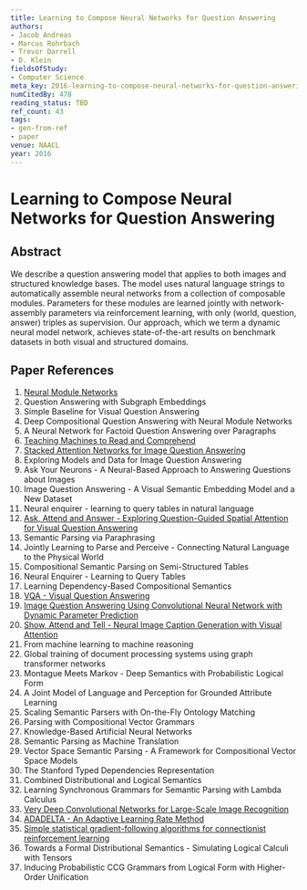 ```yaml
---
title: Learning to Compose Neural Networks for Question Answering
authors:
- Jacob Andreas
- Marcus Rohrbach
- Trevor Darrell
- D. Klein
fieldsOfStudy:
- Computer Science
meta_key: 2016-learning-to-compose-neural-networks-for-question-answering
numCitedBy: 478
reading_status: TBD
ref_count: 43
tags:
- gen-from-ref
- paper
venue: NAACL
year: 2016
---
```


# Learning to Compose Neural Networks for Question Answering

## Abstract

We describe a question answering model that applies to both images and structured knowledge bases. The model uses natural language strings to automatically assemble neural networks from a collection of composable modules. Parameters for these modules are learned jointly with network-assembly parameters via reinforcement learning, with only (world, question, answer) triples as supervision. Our approach, which we term a dynamic neural model network, achieves state-of-the-art results on benchmark datasets in both visual and structured domains.

## Paper References

1. [Neural Module Networks](2016-neural-module-networks)
2. Question Answering with Subgraph Embeddings
3. Simple Baseline for Visual Question Answering
4. Deep Compositional Question Answering with Neural Module Networks
5. A Neural Network for Factoid Question Answering over Paragraphs
6. [Teaching Machines to Read and Comprehend](2015-teaching-machines-to-read-and-comprehend)
7. [Stacked Attention Networks for Image Question Answering](2016-stacked-attention-networks-for-image-question-answering)
8. Exploring Models and Data for Image Question Answering
9. Ask Your Neurons - A Neural-Based Approach to Answering Questions about Images
10. Image Question Answering - A Visual Semantic Embedding Model and a New Dataset
11. Neural enquirer - learning to query tables in natural language
12. [Ask, Attend and Answer - Exploring Question-Guided Spatial Attention for Visual Question Answering](2016-ask-attend-and-answer-exploring-question-guided-spatial-attention-for-visual-question-answering)
13. Semantic Parsing via Paraphrasing
14. Jointly Learning to Parse and Perceive - Connecting Natural Language to the Physical World
15. Compositional Semantic Parsing on Semi-Structured Tables
16. Neural Enquirer - Learning to Query Tables
17. Learning Dependency-Based Compositional Semantics
18. [VQA - Visual Question Answering](2015-vqa-visual-question-answering)
19. [Image Question Answering Using Convolutional Neural Network with Dynamic Parameter Prediction](2016-image-question-answering-using-convolutional-neural-network-with-dynamic-parameter-prediction)
20. [Show, Attend and Tell - Neural Image Caption Generation with Visual Attention](2015-show-attend-and-tell-neural-image-caption-generation-with-visual-attention)
21. From machine learning to machine reasoning
22. Global training of document processing systems using graph transformer networks
23. Montague Meets Markov - Deep Semantics with Probabilistic Logical Form
24. A Joint Model of Language and Perception for Grounded Attribute Learning
25. Scaling Semantic Parsers with On-the-Fly Ontology Matching
26. Parsing with Compositional Vector Grammars
27. Knowledge-Based Artificial Neural Networks
28. Semantic Parsing as Machine Translation
29. Vector Space Semantic Parsing - A Framework for Compositional Vector Space Models
30. The Stanford Typed Dependencies Representation
31. Combined Distributional and Logical Semantics
32. Learning Synchronous Grammars for Semantic Parsing with Lambda Calculus
33. [Very Deep Convolutional Networks for Large-Scale Image Recognition](2015-very-deep-convolutional-networks-for-large-scale-image-recognition)
34. [ADADELTA - An Adaptive Learning Rate Method](2012-adadelta-an-adaptive-learning-rate-method)
35. [Simple statistical gradient-following algorithms for connectionist reinforcement learning](2004-simple-statistical-gradient-following-algorithms-for-connectionist-reinforcement-learning)
36. Towards a Formal Distributional Semantics - Simulating Logical Calculi with Tensors
37. Inducing Probabilistic CCG Grammars from Logical Form with Higher-Order Unification
